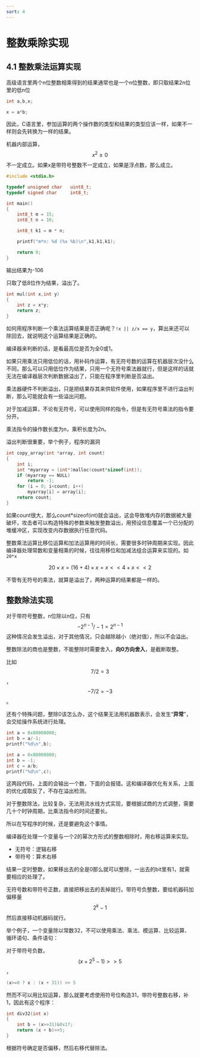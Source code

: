 ```yaml
---
sort: 4
---
```

# 整数乘除实现

## 4.1 整数乘法运算实现

高级语言里两个n位整数相乘得到的结果通常也是一个n位整数，即只取结果2n位里的低n位
```c
int a,b,x;

x = a*b;
```

因此，C语言里，参加运算的两个操作数的类型和结果的类型应该一样，如果不一样则会先转换为一样的结果。

机器内部运算，$$ x^2 \ge 0 $$ 不一定成立。如果x是带符号整数不一定成立，如果是浮点数，那么成立。

```c
#include <stdio.h>

typedef unsigned char   uint8_t;
typedef signed char     int8_t;

int main()
{
    int8_t m = 15;
    int8_t n = 10;

    int8_t k1 = m * n;

    printf("m*n: %d (%x %b)\n",k1,k1,k1);

    return 0;
}
```
输出结果为-106

只取了低8位作为结果，溢出了。

```c
int mul(int x,int y)
{
    int z = x*y;
    return z;
}
```

如何用程序判断一个乘法运算结果是否正确呢？`!x || z/x == y`，算出来还可以除回去，就说明这个运算结果是正确的。

编译器来判断的话，是看最高位是否为全0或1。

如果只用乘法只用低位的话，用补码作运算，有无符号数的运算在机器层次没什么不同，那么可以只用低位作为结果，只用一个无符号乘法器就行，但是这样的话就无法在编译器层次判断数据溢出了，只能在程序里判断是否溢出。

乘法器硬件不判断溢出，只是把结果存其来供软件使用，如果程序里不进行溢出判断，那么可能就会有一些溢出问题。

对于加减运算，不论有无符号，可以使用同样的指令，但是有无符号乘法的指令要分开。

乘法指令的操作数长度为n，乘积长度为2n。


溢出判断很重要，举个例子，程序的漏洞

```c
int copy_array(int *array, int count)
{
    int i;
    int *myarray = (int*)malloc(count*sizeof(int));
    if (myarray == NULL)
        return -1;
    for (i = 0; i<count; i++)
        myarray[i] = array[i];
    return count;
}
```

如果count很大，那么count*sizeof(int)就会溢出，这会导致堆内存的数据被大量破坏，攻击者可以构造特殊的参数来触发整数溢出，用预设信息覆盖一个已分配的堆缓冲区，实现改变内存数据执行任意代码。


整数乘法运算比移位运算和加法运算用的时间长，需要很多时钟周期来实现。因此编译器处理常数和变量相乘的时候，往往用移位和加减法组合运算来实现的。如`20*x`

$$ 20 \times x = (16 + 4) \times x = x << 4 + x << 2 $$

不管有无符号的乘法，就算是溢出了，两种运算的结果都是一样的。


## 整数除法实现

对于带符号整数，n位除以n位，只有 $$ - 2 ^{n-1} / -1 = 2 ^{n-1} $$ 这种情况会发生溢出，对于其他情况，只会越除越小（绝对值），所以不会溢出。

整数除法的商也是整数，不能整除时需要舍入，**向0方向舍入**，是截断取整。

比如 $$ 7/2=3 $$ ， $$ -7/2=-3 $$。

还有个特殊问题，整除0该怎么办，这个结果无法用机器数表示，会发生“**异常**”，会交给操作系统进行处理。


```c
int a = 0x80000000;
int b = a/-1;
printf("%d\n",b);
```

```c
int a = 0x80000000;
int b = -1;
int c = a/b;
printf("%d\n",c);
```

这两段代码，上面的会输出一个数，下面的会报错。这和编译器优化有关系，上面的优化成取反了，不存在溢出检测。

对于整数除法，比较复杂，无法用流水线方式实现，要根据试商的方式调整，需要几十个时钟周期，比乘法指令的时间还要长。

所以在写程序的时候，还是要避免这个事情。 

编译器在处理一个变量与一个2的幂次方形式的整数相除时，用右移运算来实现。
- 无符号：逻辑右移
- 带符号：算术右移

结果一定时整数，如果移出去的全是0那么就可以整除，一出去的bit里有1，就需要相应的处理了。

无符号数和带符号正数，直接把移出去的丢掉就行。带符号负整数，要给机器码加偏移量 $$ 2^k - 1 $$ 然后直接移动机器码就行。

举个例子，一个变量除以常数32，不可以使用乘法、乘法、模运算、比较运算、循环语句、条件语句：

对于带符号负数，$$ (x + 2^5 - 1)>>5 $$，

```c
(x>=0 ? x : (x + 31)) >> 5
```
然而不可以用比较运算，那么就要考虑使用符号位构造31，带符号整数右移，补1，因此有这个程序：
```c
int div32(int x)
{
    int b = (x>>31)&0x1f;
    return (x + b)>>5;
}
```
根据符号确定是否偏移，然后右移代替除法。




